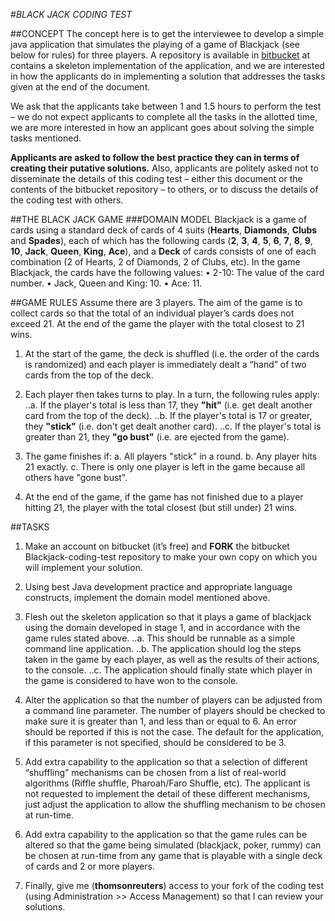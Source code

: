 #*BLACK JACK CODING TEST*
 
##CONCEPT
The concept here is to get the interviewee to develop a simple java application that simulates the playing of a game of 
Blackjack (see below for rules) for three players. A repository is available in [bitbucket](https://bitbucket.org/thomsonreuters/blackjack-code-test/) at contains a skeleton 
implementation of the application, and we are interested in how the applicants do in implementing a solution that 
addresses the tasks given at the end of the document.

We ask that the applicants take between 1 and 1.5 hours to perform the test – we do not expect applicants to complete all the
tasks in the allotted time, we are more interested in how an applicant goes about solving the simple tasks mentioned. 

**Applicants are asked to follow the best practice they can in terms of creating their putative solutions.**
Also, applicants are politely asked not to disseminate the details of this coding test – either this document or the 
contents of the bitbucket repository – to others, or to discuss the details of the coding test with others. 

##THE BLACK JACK GAME
###DOMAIN MODEL
Blackjack is a game of cards using a standard deck of cards of 4 suits (**Hearts**, **Diamonds**, **Clubs** and **Spades**), each of which 
has the following cards (**2**, **3**, **4**, **5**, **6**, **7**, **8**, **9**, **10**, **Jack**, **Queen**, **King**, **Ace**), and a **Deck** of cards consists of one of each 
combination (2 of Hearts, 2 of Diamonds, 2 of Clubs, etc).
In the game Blackjack, the cards have the following values:
•	2-10: The value of the card number.
•	Jack, Queen and King: 10.
•	Ace: 11. 

##GAME RULES
Assume there are 3 players. The aim of the game is to collect cards so that the total of an individual player’s cards does 
not exceed 21. At the end of the game the player with the total closest to 21 wins.  

1.	At the start of the game, the deck is shuffled (i.e. the order of the cards is randomized) and each player is immediately
	dealt a “hand” of two cards from the top of the deck.

2.	Each player then takes turns to play. In a turn, the following rules apply:
	..a.	If the player's total is less than 17, they **"hit"** (i.e. get dealt another card from the top of the deck).
	..b.	If the player's total is 17 or greater, they **"stick"** (i.e. don't get dealt another card).
	..c.	If the player's total is greater than 21, they **"go bust"** (i.e. are ejected from the game).

3.	The game finishes if:
	a.	All players "stick" in a round.
	b.	Any player hits 21 exactly.
	c.	There is only one player is left in the game because all others have "gone bust".

4.	At the end of the game, if the game has not finished due to a player hitting 21, the player with the total closest 
	(but still under) 21 wins.

##TASKS

1.	Make an account on bitbucket (it’s free) and **FORK** the bitbucket Blackjack-coding-test repository to make your own copy 
	on which you will implement your solution.

2.	Using best Java development practice and appropriate language constructs, implement the domain model mentioned above. 

3.	Flesh out the skeleton application so that it plays a game of blackjack using the domain developed in stage 1, and 
	in accordance with the game rules stated above.
	..a.	This should be runnable as a simple command line application.
	..b.	The application should log the steps taken in the game by each player, as well as the results of their actions, to the
		console.
	..c.	The application should finally state which player in the game is considered to have won to the console.

4.	Alter the application so that the number of players can be adjusted from a command line parameter. The number of players 
	should be checked to make sure it is greater than 1, and less than or equal to 6. An error should be reported if this 
	is not the case. The default for the application, if this parameter is not specified, should be considered to be 3.

5.	Add extra capability to the application so that a selection of different “shuffling” mechanisms can be chosen from a list
	of real-world algorithms (Riffle shuffle, Pharoah/Faro Shuffle, etc). The applicant is not requested to implement the 
	detail of these different mechanisms, just adjust the application to allow the shuffling mechanism to be chosen at run-time.

6.	Add extra capability to the application so that the game rules can be altered so that the game being simulated 
	(blackjack, poker, rummy) can be chosen at run-time from any game that is playable with a single deck of cards and 
	2 or more players.

7.	Finally, give me (**thomsonreuters**) access to your fork of the coding test (using Administration >> Access Management) 
	so that I can review your solutions.
